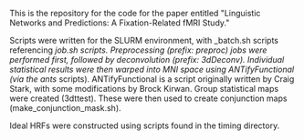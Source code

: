 This is the repository for the code for the paper entitled "Linguistic Networks and Predictions: A Fixation-Related fMRI Study."

Scripts were written for the SLURM environment, with _batch.sh scripts referencing _job.sh scripts. Preprocessing (prefix: preproc) jobs were performed first, followed by deconvolution (prefix: 3dDeconv). Individual statistical results were then warped into MNI space using ANTifyFunctional (via the ants_ scripts). ANTifyFunctional is a script originally written by Craig Stark, with some modifications by Brock Kirwan. Group statistical maps were created (3dttest). These were then used to create conjunction maps (make_conjunction_mask.sh).

Ideal HRFs were constructed using scripts found in the timing directory.
